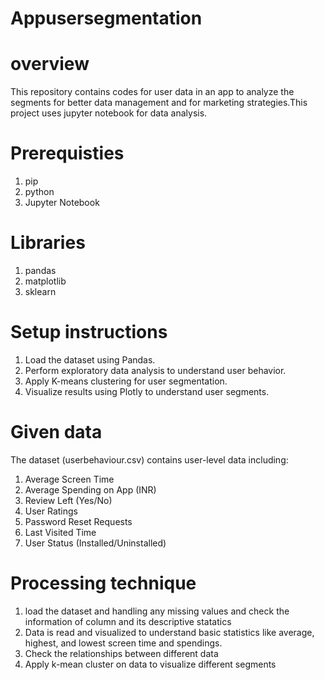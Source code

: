 # Appusersegmentation
# overview
This repository contains codes for user data in an app to analyze the segments for better data management and for marketing strategies.This project uses jupyter notebook for data analysis.
# Prerequisties
1. pip
2. python
3. Jupyter Notebook
# Libraries
1. pandas
2. matplotlib
3. sklearn
# Setup instructions
1. Load the dataset using Pandas.
2. Perform exploratory data analysis to understand user behavior.
3. Apply K-means clustering for user segmentation.
4. Visualize results using Plotly to understand user segments.
# Given data
The dataset (userbehaviour.csv) contains user-level data including:
1. Average Screen Time
2. Average Spending on App (INR)
3. Review Left (Yes/No)
4. User Ratings
5. Password Reset Requests
6. Last Visited Time
7. User Status (Installed/Uninstalled)
# Processing technique
1. load the dataset and handling any missing values and check the information of column and its descriptive statatics
2. Data is read and visualized to understand basic statistics like average, highest, and lowest screen time and spendings.
3. Check the relationships between different data
4. Apply k-mean cluster on data to visualize different segments
